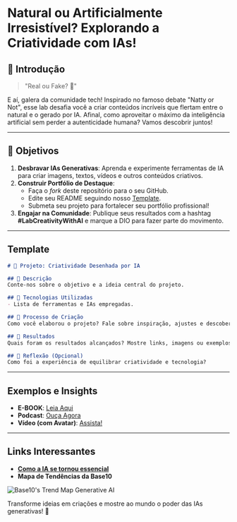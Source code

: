 # Natural ou Artificialmente Irresistível? Explorando a Criatividade com IAs!  

## 🚀 Introdução  

> "Real ou Fake? 🧐"  

E aí, galera da comunidade tech! Inspirado no famoso debate "Natty or Not", esse lab desafia você a criar conteúdos incríveis que flertam entre o natural e o gerado por IA. Afinal, como aproveitar o máximo da inteligência artificial sem perder a autenticidade humana? Vamos descobrir juntos!  

---

## 🎯 Objetivos  

1. **Desbravar IAs Generativas**: Aprenda e experimente ferramentas de IA para criar imagens, textos, vídeos e outros conteúdos criativos.  
2. **Construir Portfólio de Destaque**:  
   - Faça o _fork_ deste repositório para o seu GitHub.  
   - Edite seu README seguindo nosso [Template](#template).  
   - Submeta seu projeto para fortalecer seu portfólio profissional!  
3. **Engajar na Comunidade**: Publique seus resultados com a hashtag **#LabCreativityWithAI** e marque a DIO para fazer parte do movimento.  

---

## Template  

```markdown
# 🌟 Projeto: Criatividade Desenhada por IA  

## 📒 Descrição  
Conte-nos sobre o objetivo e a ideia central do projeto.  

## 🤖 Tecnologias Utilizadas  
- Lista de ferramentas e IAs empregadas.  

## 🧐 Processo de Criação  
Como você elaborou o projeto? Fale sobre inspiração, ajustes e descobertas!  

## 🚀 Resultados  
Quais foram os resultados alcançados? Mostre links, imagens ou exemplos finais.  

## 💭 Reflexão (Opcional)  
Como foi a experiência de equilibrar criatividade e tecnologia?  
```  

---

## Exemplos e Insights  

- **E-BOOK**: [Leia Aqui](/exemplos/E-BOOK.md)  
- **Podcast**: [Ouça Agora](/exemplos/PODCAST.md)  
- **Vídeo (com Avatar)**: [Assista!](/exemplos/VIDEO.md)  

---

## Links Interessantes  

- **[Como a IA se tornou essencial](https://base10.vc/post/generative-ai-mission-critical/)**  
- **Mapa de Tendências da Base10**  

![Base10's Trend Map Generative AI](https://github.com/digitalinnovationone/lab-natty-or-not/assets/730492/f4df26e8-f8f7-4419-8252-c69d73ea930c)  

Transforme ideias em criações e mostre ao mundo o poder das IAs generativas! 🚀
